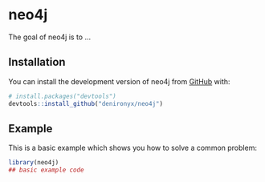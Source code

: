 
# neo4j

<!-- badges: start -->
<!-- badges: end -->

The goal of neo4j is to ...

## Installation

You can install the development version of neo4j from [GitHub](https://github.com/) with:

``` r
# install.packages("devtools")
devtools::install_github("denironyx/neo4j")
```

## Example

This is a basic example which shows you how to solve a common problem:

``` r
library(neo4j)
## basic example code
```

